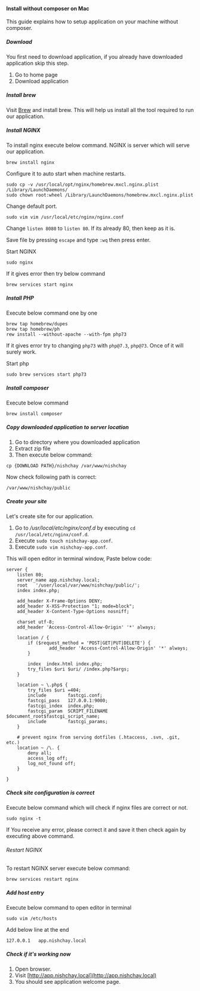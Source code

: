 #### Install without composer on Mac

This guide explains how to setup application on your machine without composer.

##### Download

You first need to download application, if you already have downloaded application skip this step.

1. Go to home page
2. Download application


##### Install brew

Visit [Brew](https://docs.brew.sh/Installation) and install brew. This will help us install all the tool required to run our application.

##### Install NGINX

To install nginx execute below command. NGINX is server which will serve our application.

```
brew install nginx
```

Configure it to auto start when machine restarts.

```
sudo cp -v /usr/local/opt/nginx/homebrew.mxcl.nginx.plist /Library/LaunchDaemons/
sudo chown root:wheel /Library/LaunchDaemons/homebrew.mxcl.nginx.plist
```

Change default port.

```
sudo vim vim /usr/local/etc/nginx/nginx.conf
```

Change `listen 8080` to `listen 80`. If its already 80, then keep as it is.

Save file by pressing `escape` and type `:wq` then press enter.

Start NGINX

```
sudo nginx
```

If it gives error then try below command

```
brew services start nginx
```

##### Install PHP

Execute below command one by one

```
brew tap homebrew/dupes
brew tap homebrew/ph
rew install --without-apache --with-fpm php73
```

If it gives error try to changing `php73` with `php@7.3`, `php@73`. Once of it will surely work.

Start php
```
sudo brew services start php73
```

##### Install composer

Execute below command

```
brew install composer
```

##### Copy downloaded application to server location

1. Go to directory where you downloaded application
2. Extract zip file
3. Then execute below command:

```
cp {DOWNLOAD PATH}/nishchay /var/www/nishchay
```

Now check following path is correct:

```
/var/www/nishchay/public
```


##### Create your site

Let's create site for our application.

1. Go to _/usr/local/etc/nginx/conf.d_ by executing `cd /usr/local/etc/nginx/conf.d`.
2. Execute `sudo touch nishchay-app.conf`.
3. Execute `sudo vim nishchay-app.conf`.

This will open editor in terminal window, Paste below code:

```
server {
    listen 80;
    server_name app.nishchay.local;
    root   '/user/local/var/www/nishchay/public/';
    index index.php;

    add_header X-Frame-Options DENY;
    add_header X-XSS-Protection "1; mode=block";
    add_header X-Content-Type-Options nosniff;

    charset utf-8;
    add_header 'Access-Control-Allow-Origin' '*' always;

    location / {
        if ($request_method = 'POST|GET|PUT|DELETE') {
                add_header 'Access-Control-Allow-Origin' '*' always;
        }

        index  index.html index.php;
        try_files $uri $uri/ /index.php?$args;
    }

    location ~ \.php$ {
        try_files $uri =404;
        include        fastcgi.conf;
        fastcgi_pass   127.0.0.1:9000;
        fastcgi_index  index.php;
        fastcgi_param  SCRIPT_FILENAME  $document_root$fastcgi_script_name;
        include        fastcgi_params;
    }

    # prevent nginx from serving dotfiles (.htaccess, .svn, .git, etc.)
    location ~ /\. {
        deny all;
        access_log off;
        log_not_found off;
    }

}
```

##### Check site configuration is correct

Execute below command which will check if nginx files are correct or not.

```
sudo nginx -t
```

If You receive any error, please correct it and save it then check again by executing above command.

###### Restart NGINX

To restart NGINX server execute below command:

```
brew services restart nginx
```


##### Add host entry

Execute below command to open editor in terminal

```
sudo vim /etc/hosts
```

Add below line at the end

```
127.0.0.1   app.nishchay.local
```

##### Check if it's working now
1. Open browser.
2. Visit [http://app.nishchay.local](http://app.nishchay.local)
3. You should see application welcome page.